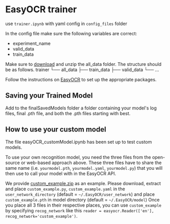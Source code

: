 # EasyOCR trainer

use `trainer.ipynb` with yaml config in `config_files` folder

In the config file make sure the following variables are correct:
- experiment_name
- valid_data
- train_data

Make sure to [download](https://lsumail2-my.sharepoint.com/:u:/g/personal/pherke1_lsu_edu/EQnr-ma5DARNg_CRG6odW9cBkCI_BlejcSrRlQVlW8kCow?e=Fiq9CB) and unzip the all_data folder. The structure should be as follows.
trainer
└── all_data
    ├── train_data
    ├── valid_data
    └── ...

Follow the instructions on [EasyOCR](https://github.com/JaidedAI/EasyOCR) to set up the appropriate packages.

## Saving your Trained Model

Add to the finalSavedModels folder a folder containing your model's log files, final .pth file, and both the .pth files starting with best.


## How to use your custom model

The file easyOCR_customModel.ipynb has been set up to test custom models.

To use your own recognition model, you need the three files from the open-source or web-based approach above. These three files have to share the same name (i.e. `yourmodel.pth`, `yourmodel.yaml`, `yourmodel.py`) that you will then use to call your model with in the EasyOCR API.

We provide [custom_example.zip](https://jaided.ai/easyocr/modelhub/)
as an example. Please download, extract and place `custom_example.py`, `custom_example.yaml` in the `user_network_directory` (default = `~/.EasyOCR/user_network`) and place `custom_example.pth` in model directory (default = `~/.EasyOCR/model`)
Once you place all 3 files in their respective places, you can use `custom_example` by
specifying `recog_network` like this `reader = easyocr.Reader(['en'], recog_network='custom_example')`.
